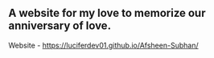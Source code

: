 ## A website for my love to memorize our anniversary of love.
Website - https://luciferdev01.github.io/Afsheen-Subhan/
